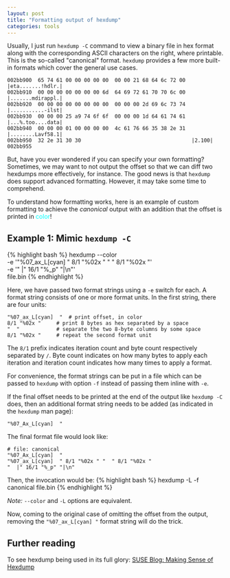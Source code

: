 ```yaml
---
layout: post
title: "Formatting output of hexdump"
categories: tools
---
```


Usually, I just run `hexdump -C` command to view a binary file in hex format along with the corresponding ASCII characters on the right, where printable. This is the so-called "canonical" format. `hexdump` provides a few more built-in formats which cover the general use cases.
```
002bb900  65 74 61 00 00 00 00 00  00 00 21 68 64 6c 72 00  |eta.......!hdlr.|
002bb910  00 00 00 00 00 00 00 6d  64 69 72 61 70 70 6c 00  |.......mdirappl.|
002bb920  00 00 00 00 00 00 00 00  00 00 00 2d 69 6c 73 74  |...........-ilst|
002bb930  00 00 00 25 a9 74 6f 6f  00 00 00 1d 64 61 74 61  |...%.too....data|
002bb940  00 00 00 01 00 00 00 00  4c 61 76 66 35 38 2e 31  |........Lavf58.1|
002bb950  32 2e 31 30 30                                    |2.100|
002bb955
```
But, have you ever wondered if you can specify your own formatting? Sometimes, we may want to not output the offset so that we can diff two hexdumps more effectively, for instance. The good news is that `hexdump` does support advanced formatting. However, it may take some time to comprehend.

To understand how formatting works, here is an example of custom formatting to achieve the *canonical* output with an addition that the offset is printed in <span style="color: cyan">color</span>!

## Example 1: Mimic `hexdump -C`
{% highlight bash %}
hexdump --color \
 -e '"%07_ax_L[cyan]  " 8/1 "%02x " "  " 8/1 "%02x "' \
 -e '"  |" 16/1 "%_p" "|\n"' \
 file.bin
{% endhighlight %}

Here, we have passed two format strings using a `-e` switch for each. A format string consists of one or more format units. In the first string, there are four units:
```
"%07_ax_L[cyan]  "	# print offset, in color
8/1 "%02x "		# print 8 bytes as hex separated by a space 
"  "			# separate the two 8-byte columns by some space
8/1 "%02x "		# repeat the second format unit
```
The `8/1` prefix indicates iteration count and byte count respectively separated by `/`. Byte count indicates on how many bytes to apply each iteration and iteration count indicates how many times to apply a format.

For convenience, the format strings can be put in a file which can be passed to `hexdump` with option `-f` instead of passing them inline with `-e`.

If the final offset needs to be printed at the end of the output like `hexdump -C` does, then an additional format string needs to be added (as indicated in the `hexdump` man page):
```
"%07_Ax_L[cyan]  "
```

The final format file would look like:
```
# file: canonical
"%07_Ax_L[cyan]  "
"%07_ax_L[cyan]  " 8/1 "%02x " "  " 8/1 "%02x "
"  |" 16/1 "%_p" "|\n"
```

Then, the invocation would be:
{% highlight bash %}
hexdump -L -f canonical file.bin
{% endhighlight %}

*Note:* `--color` and `-L` options are equivalent.

Now, coming to the original case of omitting the offset from the output, removing  the `"%07_ax_L[cyan] "` format string will do the trick.

## Further reading
To see hexdump being used in its full glory: [SUSE Blog: Making Sense of Hexdump](https://www.suse.com/c/making-sense-hexdump/)

